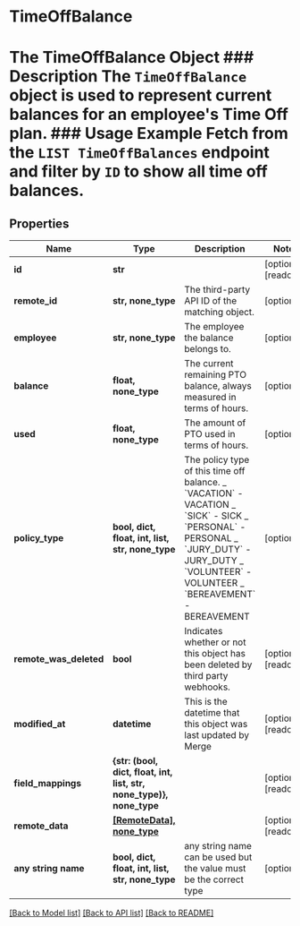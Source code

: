 # TimeOffBalance

# The TimeOffBalance Object ### Description The `TimeOffBalance` object is used to represent current balances for an employee's Time Off plan. ### Usage Example Fetch from the `LIST TimeOffBalances` endpoint and filter by `ID` to show all time off balances.

## Properties

| Name                   | Type                                                                 | Description                                                                                                                                                                                                                                             | Notes                 |
| ---------------------- | -------------------------------------------------------------------- | ------------------------------------------------------------------------------------------------------------------------------------------------------------------------------------------------------------------------------------------------------- | --------------------- |
| **id**                 | **str**                                                              |                                                                                                                                                                                                                                                         | [optional] [readonly] |
| **remote_id**          | **str, none_type**                                                   | The third-party API ID of the matching object.                                                                                                                                                                                                          | [optional]            |
| **employee**           | **str, none_type**                                                   | The employee the balance belongs to.                                                                                                                                                                                                                    | [optional]            |
| **balance**            | **float, none_type**                                                 | The current remaining PTO balance, always measured in terms of hours.                                                                                                                                                                                   | [optional]            |
| **used**               | **float, none_type**                                                 | The amount of PTO used in terms of hours.                                                                                                                                                                                                               | [optional]            |
| **policy_type**        | **bool, dict, float, int, list, str, none_type**                     | The policy type of this time off balance. _ &#x60;VACATION&#x60; - VACATION _ &#x60;SICK&#x60; - SICK _ &#x60;PERSONAL&#x60; - PERSONAL _ &#x60;JURY_DUTY&#x60; - JURY_DUTY _ &#x60;VOLUNTEER&#x60; - VOLUNTEER _ &#x60;BEREAVEMENT&#x60; - BEREAVEMENT | [optional]            |
| **remote_was_deleted** | **bool**                                                             | Indicates whether or not this object has been deleted by third party webhooks.                                                                                                                                                                          | [optional] [readonly] |
| **modified_at**        | **datetime**                                                         | This is the datetime that this object was last updated by Merge                                                                                                                                                                                         | [optional] [readonly] |
| **field_mappings**     | **{str: (bool, dict, float, int, list, str, none_type)}, none_type** |                                                                                                                                                                                                                                                         | [optional] [readonly] |
| **remote_data**        | [**[RemoteData], none_type**](RemoteData.md)                         |                                                                                                                                                                                                                                                         | [optional] [readonly] |
| **any string name**    | **bool, dict, float, int, list, str, none_type**                     | any string name can be used but the value must be the correct type                                                                                                                                                                                      | [optional]            |

[[Back to Model list]](../README.md#documentation-for-models) [[Back to API list]](../README.md#documentation-for-api-endpoints) [[Back to README]](../README.md)
